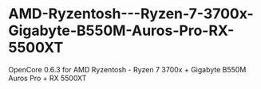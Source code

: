 # AMD-Ryzentosh---Ryzen-7-3700x-Gigabyte-B550M-Auros-Pro-RX-5500XT
OpenCore 0.6.3 for AMD Ryzentosh - Ryzen 7 3700x + Gigabyte B550M Auros Pro + RX 5500XT

